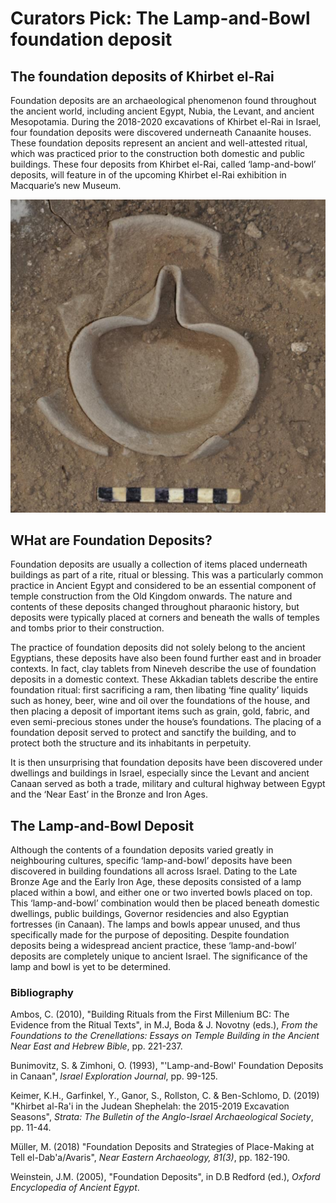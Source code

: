 # Curators Pick: The Lamp-and-Bowl foundation deposit

## The foundation deposits of Khirbet el-Rai

Foundation deposits are an archaeological phenomenon found throughout the ancient world, including ancient Egypt, Nubia, the Levant, and ancient Mesopotamia. During the 2018-2020 excavations of Khirbet el-Rai in Israel, four foundation deposits were discovered underneath Canaanite houses. These foundation deposits represent an ancient and well-attested ritual, which was practiced prior to the construction both domestic and public buildings. These four deposits from Khirbet el-Rai, called ‘lamp-and-bowl’ deposits, will feature in of the upcoming Khirbet el-Rai exhibition in Macquarie’s new Museum. 

![foundation deposit](images/Foundationdepositedit.png)

## WHat are Foundation Deposits?

Foundation deposits are usually a collection of items placed underneath buildings as part of a rite, ritual or blessing. This was a particularly common practice in Ancient Egypt and considered to be an essential component of temple construction from the Old Kingdom onwards. The nature and contents of these deposits changed throughout pharaonic history, but deposits were typically placed at corners and beneath the walls of temples and tombs prior to their construction. 

The practice of foundation deposits did not solely belong to the ancient Egyptians, these deposits have also been found further east and in broader contexts. In fact, clay tablets from Nineveh describe the use of foundation deposits in a domestic context. These Akkadian tablets describe the entire foundation ritual: first sacrificing a ram, then libating ‘fine quality’ liquids such as honey, beer, wine and oil over the foundations of the house, and then placing a deposit of important items such as grain, gold, fabric, and even semi-precious stones under the house’s foundations. The placing of a foundation deposit served to protect and sanctify the building, and to protect both the structure and its inhabitants in perpetuity. 

It is then unsurprising that foundation deposits have been discovered under dwellings and buildings in Israel, especially since the Levant and ancient Canaan served as both a trade, military and cultural highway between Egypt and the ‘Near East’ in the Bronze and Iron Ages. 

## The Lamp-and-Bowl Deposit

Although the contents of a foundation deposits varied greatly in neighbouring cultures, specific ‘lamp-and-bowl’ deposits have been discovered in building foundations all across Israel. Dating to the Late Bronze Age and the Early Iron Age, these deposits consisted of a lamp placed within a bowl, and either one or two inverted bowls placed on top. This ‘lamp-and-bowl’ combination would then be placed beneath domestic dwellings, public buildings, Governor residencies and also Egyptian fortresses (in Canaan). The lamps and bowls appear unused, and thus specifically made for the purpose of depositing. Despite foundation deposits being a widespread ancient practice, these ‘lamp-and-bowl’ deposits are completely unique to ancient Israel. The significance of the lamp and bowl is yet to be determined.

### Bibliography

Ambos, C. (2010), "Building Rituals from the First Millenium BC: The Evidence from the Ritual Texts", in M.J, Boda & J. Novotny (eds.), *From the Foundations to the Crenellations: Essays on Temple Building in the Ancient Near East and Hebrew Bible*, pp. 221-237.

Bunimovitz, S. & Zimhoni, O. (1993), "'Lamp-and-Bowl' Foundation Deposits in Canaan", *Israel Exploration Journal*, pp. 99-125.

Keimer, K.H., Garfinkel, Y., Ganor, S., Rollston, C. & Ben-Schlomo, D. (2019) "Khirbet al-Ra'i in the Judean Shephelah: the 2015-2019 Excavation Seasons", *Strata: The Bulletin of the Anglo-Israel Archaeological Society*, pp. 11-44.

Müller, M. (2018) "Foundation Deposits and Strategies of Place-Making at Tell el-Dab'a/Avaris", *Near Eastern Archaeology, 81(3)*, pp. 182-190.

Weinstein, J.M. (2005), "Foundation Deposits", in D.B Redford (ed.), *Oxford Encyclopedia of Ancient Egypt*.
